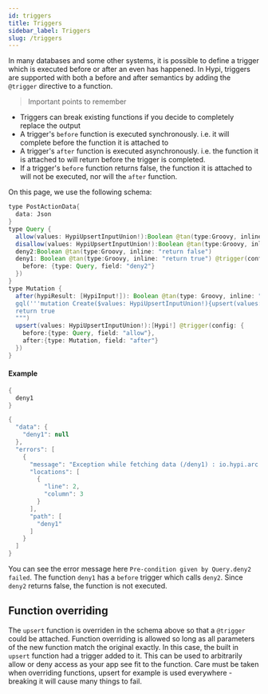 ```yaml
---
id: triggers
title: Triggers
sidebar_label: Triggers
slug: /triggers
---
```


In many databases and some other systems, it is possible to define a trigger which is executed before or after an even has happened. In Hypi, triggers are supported with both a before and after semantics by adding the `@trigger` directive to a function.

>  Important points to remember

+ Triggers can break existing functions if you decide to completely replace the output
+ A trigger's `before` function is executed synchronously. i.e. it will complete before the function it is attached to
+ A trigger's `after` function is executed asynchronously. i.e. the function it is attached to will return before the trigger is completed.
+ If a trigger's `before` function returns false, the function it is attached to will not be executed, nor will the `after` function.

On this page, we use the following schema:

```java
type PostActionData{
  data: Json
}
type Query {
  allow(values: HypiUpsertInputUnion!):Boolean @tan(type:Groovy, inline: "return true")
  disallow(values: HypiUpsertInputUnion!):Boolean @tan(type:Groovy, inline: "return false")
  deny2:Boolean @tan(type:Groovy, inline: "return false")
  deny1: Boolean @tan(type:Groovy, inline: "return true") @trigger(config: {
    before: {type: Query, field: "deny2"}
  })
}
type Mutation {
  after(hypiResult: [HypiInput!]): Boolean @tan(type: Groovy, inline: """
  gql('''mutation Create($values: HypiUpsertInputUnion!){upsert(values: $values){hypi{id}}}''', new java.util.LinkedHashMap())
  return true
  """)
  upsert(values: HypiUpsertInputUnion!):[Hypi!] @trigger(config: {
    before:{type: Query, field: "allow"},
    after:{type: Mutation, field: "after"}
  })
}
```
#### Example

```java
{
  deny1
}

{
  "data": {
    "deny1": null
  },
  "errors": [
    {
      "message": "Exception while fetching data (/deny1) : io.hypi.arc.os.gql.HypiGraphQLException: Pre-condition given by Query.deny2 failed",
      "locations": [
        {
          "line": 2,
          "column": 3
        }
      ],
      "path": [
        "deny1"
      ]
    }
  ]
}
```

You can see the error message here `Pre-condition given by Query.deny2 failed`. The function `deny1` has a `before` trigger which calls `deny2`. Since `deny2` returns false, the function is not executed.

## Function overriding

The `upsert` function is overriden in the schema above so that a `@trigger` could be attached. Function overriding is allowed so long as all parameters of the new function match the original exactly. In this case, the built in `upsert` function had a trigger added to it. This can be used to arbitrarily allow or deny access as your app see fit to the function. Care must be taken when overriding functions, upsert for example is used everywhere - breaking it will cause many things to fail.